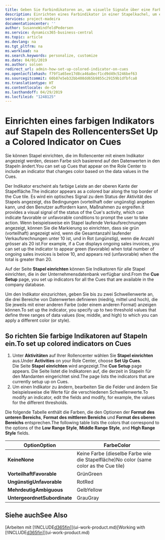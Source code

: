 ```yaml
---
title: Geben Sie Farbindikatoren an, um visuelle Signale über eine Farbaktivität anzupassen | Microsoft Docs
description: Einrichten eines Farbindikator in einer Stapelkachel, um ein personalisiertes visuelles Signal der Farb-Aktivität zu erhalten.
services: project-madeira
documentationcenter: ''
author: SusanneWindfeldPedersen
ms.service: dynamics365-business-central
ms.topic: article
ms.devlang: na
ms.tgt_pltfrm: na
ms.workload: na
ms.search.keywords: personalize, customize
ms.date: 04/01/2019
ms.author: solsen
redirect_url: admin-how-set-up-colored-indicator-on-cues
ms.openlocfilehash: f79f1a65ee17d8ca46a8ecf1cd9d49c5246bef63
ms.sourcegitcommit: 60b87e5eb32bb408dd65b9855c29159b1dfbfca8
ms.translationtype: HT
ms.contentlocale: de-CH
ms.lasthandoff: 04/29/2019
ms.locfileid: "1248125"
---
```

# <a name="set-up-a-colored-indicator-on-cues"></a><span data-ttu-id="96887-103">Einrichten eines farbigen Indikators auf Stapeln des Rollencenters</span><span class="sxs-lookup"><span data-stu-id="96887-103">Set Up a Colored Indicator on Cues</span></span>
<span data-ttu-id="96887-104">Sie können Stapel einrichten, die im Rollencenter mit einem Indikator angezeigt werden, dessen Farbe sich basierend auf den Datenwerten in den Stapeln ändert.</span><span class="sxs-lookup"><span data-stu-id="96887-104">You can set up Cues that appear on the Role Center to include an indicator that changes color based on the data values in the Cues.</span></span>

<span data-ttu-id="96887-105">Der Indikator erscheint als farbige Leiste an der oberen Kante der Stapelfläche.</span><span class="sxs-lookup"><span data-stu-id="96887-105">The indicator appears as a colored bar along the top border of the Cue tile.</span></span> <span data-ttu-id="96887-106">Es wird ein optisches Signal zu dem Status der Aktivität des Stapels angezeigt, dss Bedingungen (vorteilhaft oder ungünstig) angeben kann, und den Benutzer auffordern kann, Maßnahmen zu ergreifen.</span><span class="sxs-lookup"><span data-stu-id="96887-106">It provides a visual signal of the status of the Cue's activity, which can indicate favorable or unfavorable conditions to prompt the user to take action.</span></span> <span data-ttu-id="96887-107">Wenn beispielsweise ein Stapel laufende Verkaufsrechnungen angezeigt, können Sie die Markierung so einrichten, dass sie grün (vorteilhaft) angezeigt wird, wenn die Gesamtanzahl laufender Verkaufsrechnungen unter 10 ist, und in Rot (ungünstig), wenn die Anzahl grösser als 20 ist.</span><span class="sxs-lookup"><span data-stu-id="96887-107">For example, if a Cue displays ongoing sales invoices, you can set up the indicator to appear green (favorable) when total number of ongoing sales invoices is below 10, and appears red (unfavorable) when the total is greater than 20.</span></span>

<span data-ttu-id="96887-108">Auf der Seite **Stapel einrichten** können Sie Indikatoren für alle Stapel einrichten, die in der Unternehmensdatenbank verfügbar sind.</span><span class="sxs-lookup"><span data-stu-id="96887-108">From the **Cue Setup** page, you set up indicators for all the Cues that are available in the company database.</span></span>

<span data-ttu-id="96887-109">Um den Indikator einzurichten, geben Sie bis zu zwei Schwellenwerte an, die drei Bereiche von Datenwerten definieren (niedrig, mittel und hoch), die Sie jeweils mit einer anderen Farbe (oder einem anderen Format) anzeigen können.</span><span class="sxs-lookup"><span data-stu-id="96887-109">To set up the indicator, you specify up to two threshold values that define three ranges of data values (low, middle, and high) to which you can apply a different color (or style).</span></span>

## <a name="to-set-up-colored-indicators-on-cues"></a><span data-ttu-id="96887-110">So richten Sie farbige Indikatoren auf Stapeln ein.</span><span class="sxs-lookup"><span data-stu-id="96887-110">To set up colored indicators on Cues</span></span>
1. <span data-ttu-id="96887-111">Unter **Aktivitäten** auf Ihrer Rollencenter wählen Sie **Stapel einrichten** aus.</span><span class="sxs-lookup"><span data-stu-id="96887-111">Under **Activities** on your Role Center, choose **Set Up Cues**.</span></span>  
   <span data-ttu-id="96887-112">Die Seite **Stapel einrichten** wird angezeigt.</span><span class="sxs-lookup"><span data-stu-id="96887-112">The **Cue Setup** page appears.</span></span> <span data-ttu-id="96887-113">Die Seite listet die Indikatoren auf, die derzeit in Stapeln für den Mandanten eingerichtet sind.</span><span class="sxs-lookup"><span data-stu-id="96887-113">The page lists the indicators that are currently setup up on Cues.</span></span>
2. <span data-ttu-id="96887-114">Um einen Indikator zu ändern, bearbeiten Sie die Felder und ändern Sie beispielsweise die Werte für die verschiedenen Schwellenwerte.</span><span class="sxs-lookup"><span data-stu-id="96887-114">To modify an indicator, edit the fields and modify, for example, the values for the different thresholds.</span></span>  

<span data-ttu-id="96887-115">Die folgende Tabelle enthält die Farben, die den Optionen der **Format des unteren Bereichs**, **Format des mittleren Bereichs** und **Format des oberen Bereichs** entsprechen.</span><span class="sxs-lookup"><span data-stu-id="96887-115">The following table lists the colors that correspond to the options of the **Low Range Style**, **Middle Range Style**, and **High Range Style** fields.</span></span>

| <span data-ttu-id="96887-116">Option</span><span class="sxs-lookup"><span data-stu-id="96887-116">Option</span></span> | <span data-ttu-id="96887-117">Farbe</span><span class="sxs-lookup"><span data-stu-id="96887-117">Color</span></span> |
| --- | --- |
| <span data-ttu-id="96887-118">**Keine**</span><span class="sxs-lookup"><span data-stu-id="96887-118">**None**</span></span> |<span data-ttu-id="96887-119">Keine Farbe (dieselbe Farbe wie die Stapelfläche)</span><span class="sxs-lookup"><span data-stu-id="96887-119">No color (same color as the Cue tile)</span></span>|
| <span data-ttu-id="96887-120">**Vorteilhaft**</span><span class="sxs-lookup"><span data-stu-id="96887-120">**Favorable**</span></span> |<span data-ttu-id="96887-121">Grün</span><span class="sxs-lookup"><span data-stu-id="96887-121">Green</span></span> |
| <span data-ttu-id="96887-122">**Ungünstig**</span><span class="sxs-lookup"><span data-stu-id="96887-122">**Unfavorable**</span></span> |<span data-ttu-id="96887-123">Rot</span><span class="sxs-lookup"><span data-stu-id="96887-123">Red</span></span> |
| <span data-ttu-id="96887-124">**Mehrdeutig**</span><span class="sxs-lookup"><span data-stu-id="96887-124">**Ambiguous**</span></span> |<span data-ttu-id="96887-125">Gelb</span><span class="sxs-lookup"><span data-stu-id="96887-125">Yellow</span></span> |
| <span data-ttu-id="96887-126">**Untergeordnet**</span><span class="sxs-lookup"><span data-stu-id="96887-126">**Subordinate**</span></span> |<span data-ttu-id="96887-127">Grau</span><span class="sxs-lookup"><span data-stu-id="96887-127">Gray</span></span> |

## <a name="see-also"></a><span data-ttu-id="96887-128">Siehe auch</span><span class="sxs-lookup"><span data-stu-id="96887-128">See Also</span></span>
<span data-ttu-id="96887-129">[Arbeiten mit [!INCLUDE[d365fin](includes/d365fin_md.md)]](ui-work-product.md)</span><span class="sxs-lookup"><span data-stu-id="96887-129">[Working with [!INCLUDE[d365fin](includes/d365fin_md.md)]](ui-work-product.md)</span></span>

